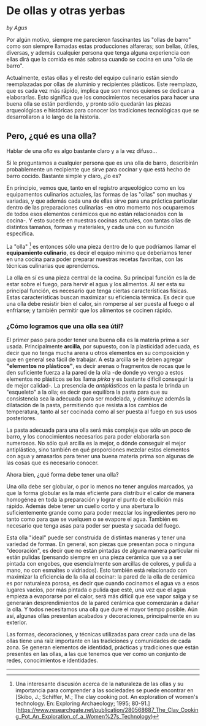 # De ollas y otras yerbas 

_by Agus_

Por algún motivo, siempre me parecieron fascinantes las "ollas de barro" como son siempre llamadas estas producciones alfareras; son bellas, útiles, diversas, y además cualquier persona que tenga alguna experiencia con ellas dirá que la comida es más sabrosa cuando se cocina en una "olla de barro".

Actualmente, estas ollas y el resto del equipo culinario están siendo reemplazadas por ollas de aluminio y recipientes plásticos. Este reemplazo, que es cada vez más rápido, implica que son menos quienes se dedican a elaborarlas. Esto significa que los conocimientos necesarios para hacer una buena olla se están perdiendo, y pronto sólo quedarán las piezas arqueológicas e históricas para conocer las tradiciones tecnológicas que se desarrollaron a lo largo de la historia.

## Pero, ¿qué es una olla?

Hablar de una *olla* es algo bastante claro y a la vez difuso... 

Si le preguntamos a cualquier persona que es una olla de barro, describirán probablemente un recipiente que sirve para cocinar y que está hecho de barro cocido. Bastante simple y claro, ¿lo es?

En principio, vemos que, tanto en el registro arqueológico como en los equipamentos culinarios actuales, las formas de las "ollas" son muchas y variadas, y que además cada una de ellas sirve para una práctica particular dentro de las preparaciones culinarias -en otro momento nos ocuparemos de todos esos elementos cerámicos que no están relacionados con la cocina-. Y esto sucede en nuestras cocinas actuales, con tantas ollas de distintos tamaños, formas y materiales, y cada una con su función específica.

La "olla" [^1] es entonces sólo una pieza dentro de lo que podríamos llamar el **equipamiento culinario**, es decir el equipo mínimo que deberíamos tener en una cocina para poder preparar nuestras recetas favoritas, con las técnicas culinarias que aprendemos. 

La olla en sí es una pieza central de la cocina. Su principal función es la de estar sobre el fuego, para hervir el agua y los alimentos. Al ser esta su principal función, es necesario que tenga ciertas características físicas. Estas características buscan maximizar su eficiencia térmica. Es decir que una olla debe resistir bien el calor, sin romperse al ser puesta al fuego o al enfriarse; y también permitir que los alimentos se cocinen rápido.

### ¿Cómo logramos que una olla sea útil? 

El primer paso para poder tener una buena olla es la materia prima a ser usada. Principalmente **arcilla**, por supuesto, con la plasticidad adecuada, es decir que no tenga mucha arena u otros elementos en su composición y que en general sea fácil de trabajar. A esta arcilla se le deben agregar **"elementos no plásticos"**, es decir arenas o fragmentos de rocas que le den suficiente fuerza a la pared de la olla -de donde yo vengo a estos elementos no plásticos se los llama _pirka_ y es bastante difícil conseguir la de mejor calidad-. La presencia de _antiplásticos_ en la pasta le brinda un "esqueleto" a la olla; es decir que equilibra la pasta para que su consistencia sea la adecuada para ser modelada, y disminuye además la dilatación de la pasta, permitiendo que resista a los cambios de temperatura, tanto al ser cocinada como al ser puesta al fuego en sus usos posteriores.

La pasta adecuada para una olla será más compleja que sólo un poco de barro, y los conocimientos necesarios para poder elaborarla son numerosos. No sólo qué arcilla es la mejor, o dónde conseguir el mejor antiplástico, sino también en qué proporciones mezclar estos elementos con agua y amasarlos para tener una buena materia prima son algunas de las cosas que es necesario conocer.

Ahora bien, ¿qué forma debe tener una olla?

Una olla debe ser globular, o por lo menos no tener angulos marcados, ya que la forma globular es la más eficiente para distribuir el calor de manera homogénea en toda la preparación y lograr el punto de ebullición más rápido. Además debe tener un cuello corto y una abertura lo suficientemente grande como para poder mezclar los ingredientes pero no tanto como para que se vuelquen o se evapore el agua. También es necesario que tenga asas para poder ser puesta y sacada del fuego. 

Esta olla "ideal" puede ser construida de distintas maneras y tener una variedad de formas. En general, son piezas que presentan poca o ninguna "decoración", es decir que no están pintadas de alguna manera particular ni están pulidas (pensando siempre en una pieza cerámica que va a ser pintada con engobes, que esencialmente son arcillas de colores, y pulida a mano, no con esmaltes o vidriados). Esto también está relacionado con maximizar la eficiencia de la olla al cocinar: la pared de la olla de cerámica es por naturaleza porosa, es decir que cuando cocinamos el agua va a esos lugares vacíos, por más pintada o pulida que esté, una vez que el agua empieza a evaporarse por el calor, será más difícil que ese vapor salga y se generarán desprendimientos de la pared cerámica que comenzarán a dañar la olla. Y todos necesitamos una olla que dure el mayor tiempo posible. Aún así, algunas ollas presentan acabados y decoraciones, principalmente en su exterior. 

Las formas, decoraciones, y técnicas utilizadas para crear cada una de las ollas tiene una raíz importante en las tradiciones y comunidades de cada zona. Se generan elementos de identidad, prácticas y tradiciones que están presentes en las ollas, a las que tenemos que ver como un conjunto de redes, conocimientos e identidades.

---

[^1]: Una interesante discusión acerca de la naturaleza de las ollas y su importancia para comprender a las sociedades se puede encontrar en [Skibo, J.; Schiffer, M.; The clay cooking pot. An exploration of women's technology. En: Exploring Archaeology; 1995; 80-91.] (https://www.researchgate.net/publication/280568687_The_Clay_Cooking_Pot_An_Exploration_of_a_Women%27s_Technology)
